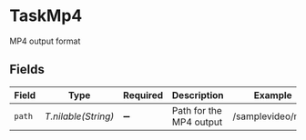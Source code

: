 # TaskMp4

MP4 output format


## Fields

| Field                   | Type                    | Required                | Description             | Example                 |
| ----------------------- | ----------------------- | ----------------------- | ----------------------- | ----------------------- |
| `path`                  | *T.nilable(String)*     | :heavy_minus_sign:      | Path for the MP4 output | /samplevideo/mp4        |